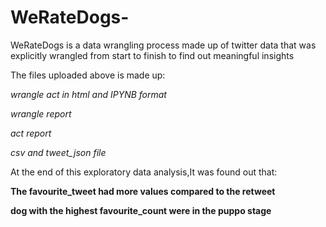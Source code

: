 # WeRateDogs-

WeRateDogs is a data wrangling process made up of twitter data that was explicitly wrangled from start to finish to find out meaningful insights

The files uploaded above is made up:

_wrangle act in html and IPYNB format_

_wrangle report_  

_act report_

_csv and tweet_json file_

At the end of this exploratory data analysis,It was found out that:

**The favourite_tweet had more values compared to the retweet**

**dog with the highest favourite_count were in the puppo stage**
